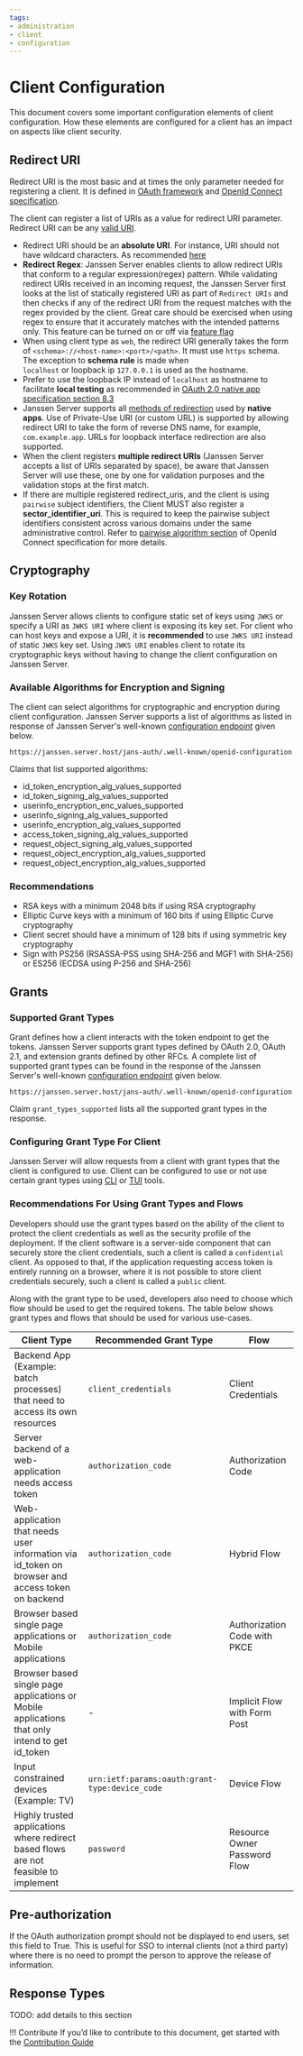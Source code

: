 ```yaml
---
tags:
- administration
- client
- configuration
---
```


# Client Configuration

This document covers some important configuration elements of client configuration. How these elements are configured
for a client has an impact on aspects like client security.

## Redirect URI

Redirect URI is the most basic and at times the only parameter needed for registering a client. It is defined in [OAuth
framework](https://datatracker.ietf.org/doc/html/rfc6749#section-4.1.1) and
[OpenId Connect specification](https://openid.net/specs/openid-connect-core-1_0.html#ClientAuthentication).

The client can register a list of URIs as a value for redirect URI parameter. Redirect URI can be any
[valid URI](https://www.ietf.org/rfc/rfc2396.txt).

- Redirect URI should be an **absolute URI**. For instance, URI should not have wildcard characters. As recommended
  [here](https://www.rfc-editor.org/rfc/rfc6749#section-3.1.2)
- **Redirect Regex**: Janssen Server enables clients to allow redirect URIs that conform to a regular expression(regex)
  pattern. While validating redirect URIs received in an incoming request, the Janssen Server first looks at the list
  of statically registered URI as part of `Redirect URIs` and then checks if any of the redirect URI from the request
  matches with the regex provided by the client. Great care should be exercised when using regex to ensure that it
  accurately matches with the intended patterns only. This feature can be turned on or off via
  [feature flag](../../reference/json/feature-flags/janssenauthserver-feature-flags.md)
- When using client type as `web`, the redirect URI generally takes the form of `<schema>://<host-name>:<port>/<path>`.
  It must use `https` schema. The exception to **schema rule** is made when  
  `localhost` or loopback ip `127.0.0.1` is used as the hostname. 
- Prefer to use the loopback IP instead of `localhost` as hostname to facilitate **local testing** as
  recommended in [OAuth 2.0 native app specification section 8.3](https://www.rfc-editor.org/rfc/rfc8252#section-8.3)
- Janssen Server supports all [methods of redirection](https://datatracker.ietf.org/doc/html/rfc8252#section-7) used by
  **native apps**. Use of Private-Use URI (or custom URL) is
  supported by allowing redirect URI to take the form of reverse DNS name, for example, ` com.example.app`. URLs for
  loopback interface redirection are also supported.
- When the client registers **multiple redirect URIs** (Janssen Server accepts a list of URIs separated by space), be aware
  that Janssen Server will use these, one by one for validation purposes and the validation stops at the first match.
- If there are multiple registered redirect_uris, and the client is using `pairwise` subject
  identifiers, the Client MUST also register a **sector_identifier_uri**. This is required to keep the pairwise subject
  identifiers consistent across various domains under the same administrative control. Refer to [pairwise algorithm
  section](https://openid.net/specs/openid-connect-core-1_0.html#PairwiseAlg) of OpenId Connect specification for more
  details.

## Cryptography

### Key Rotation

Janssen Server allows clients to configure static set of keys using `JWKS` or specify a URI as `JWKS URI` where client
is exposing its key set. For client who can host keys and expose a URI, it is **recommended** to use `JWKS URI` instead of
static `JWKS` key set. Using `JWKS URI` enables client to rotate its cryptographic keys without having to change the
client configuration on Janssen Server.

### Available Algorithms for Encryption and Signing

The client can select algorithms for cryptographic and encryption during client configuration. Janssen 
Server supports a list of algorithms as listed in response of Janssen Server's well-known
[configuration endpoint](./configuration.md) given below.

```text
https://janssen.server.host/jans-auth/.well-known/openid-configuration
```

Claims that list supported algorithms:

- id_token_encryption_alg_values_supported
- id_token_signing_alg_values_supported
- userinfo_encryption_enc_values_supported
- userinfo_signing_alg_values_supported
- userinfo_encryption_alg_values_supported
- access_token_signing_alg_values_supported
- request_object_signing_alg_values_supported
- request_object_encryption_alg_values_supported
- request_object_encryption_alg_values_supported
 
### Recommendations

- RSA keys with a minimum 2048 bits if using RSA cryptography
- Elliptic Curve keys with a minimum of 160 bits if using Elliptic Curve cryptography
- Client secret should have a minimum of 128 bits if using symmetric key cryptography
- Sign with PS256 (RSASSA-PSS using SHA-256 and MGF1 with SHA-256) or ES256 (ECDSA using P-256 and SHA-256)

## Grants

### Supported Grant Types
Grant defines how a client interacts with the token endpoint to get the tokens. Janssen Server supports grant types
defined by OAuth 2.0, OAuth 2.1, and extension grants defined by other RFCs. A complete
list of supported grant types can be found in the response of the Janssen Server's well-known
[configuration endpoint](./configuration.md) given below.

```text
https://janssen.server.host/jans-auth/.well-known/openid-configuration
```

Claim `grant_types_supported` lists all the supported grant types in the response.

### Configuring Grant Type For Client

Janssen Server will allow requests from a client with grant types that the client is configured to use. Client can be
configured to use or not use certain grant types using [CLI](../../config-guide/jans-cli/README.md) or [TUI](../../config-guide/tui.md) tools.

### Recommendations For Using Grant Types and Flows

Developers should use the grant types based on the ability of the client to protect the client credentials as well as
the security profile of the deployment. If the client software is a server-side component that can securely store the
client credentials, such a client is called a `confidential` client. As opposed to that, if the application requesting
access token is entirely running on a browser, where it is not possible to store client credentials securely, such a client
is called a `public` client.

Along with the grant type to be used, developers also need to choose which flow should be used to get the required
tokens. The table below shows grant types and flows that should be used for various use-cases.

| Client Type                                                                                     | Recommended Grant Type                         | Flow                         | 
|-------------------------------------------------------------------------------------------------|------------------------------------------------|------------------------------|
| Backend App (Example: batch processes) that need to access its own resources                    | `client_credentials`                           | Client Credentials           |
| Server backend of a web-application needs access token                                          | `authorization_code`                           | Authorization Code           |
| Web-application that needs user information via id_token on browser and access token on backend | `authorization_code`                           | Hybrid Flow                  |
| Browser based single page applications or Mobile applications                                   | `authorization_code`                           | Authorization Code with PKCE |
| Browser based single page applications or Mobile applications that only intend to get id_token  | -                                              | Implicit Flow with Form Post |
| Input constrained devices (Example: TV)                                                         | `urn:ietf:params:oauth:grant-type:device_code` | Device Flow                  |
| Highly trusted applications where redirect based flows are not feasible to implement            | `password`                                     | Resource Owner Password Flow |


## Pre-authorization

If the OAuth authorization prompt should not be displayed to end users, set this field to True. This is useful for SSO
to internal clients (not a third party) where there is no need to prompt the person to approve the release of information.

## Response Types

TODO: add details to this section

!!! Contribute
If you’d like to contribute to this document, get started with the [Contribution Guide](https://docs.jans.io/head/CONTRIBUTING/#contributing-to-the-documentation)
